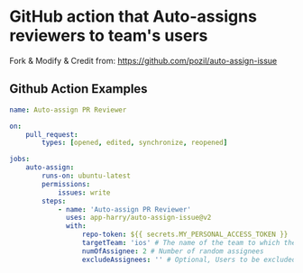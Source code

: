 # GitHub action that Auto-assigns reviewers to team's users
Fork & Modify & Credit from: https://github.com/pozil/auto-assign-issue

## Github Action Examples

```yml
name: Auto-assign PR Reviewer

on:
    pull_request:
        types: [opened, edited, synchronize, reopened]

jobs:
    auto-assign:
        runs-on: ubuntu-latest
        permissions:
            issues: write
        steps:
            - name: 'Auto-assign PR Reviewer'
              uses: app-harry/auto-assign-issue@v2
              with:
                  repo-token: ${{ secrets.MY_PERSONAL_ACCESS_TOKEN }} 
                  targetTeam: 'ios' # The name of the team to which the target assignees belong
                  numOfAssignee: 2 # Number of random assignees
                  excludeAssignees: '' # Optional, Users to be excluded from being assigned as reviewers (comma-separated)
```